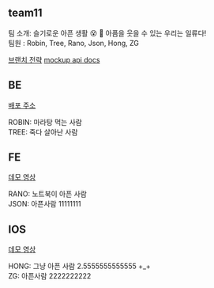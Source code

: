 ## team11

팀 소개: 슬기로운 아픈 생활 😵 🤒 아픔을 웃을 수 있는 우리는 일류다!  
팀원 : Robin, Tree, Rano, Json, Hong, ZG

[브랜치 전략](https://github.com/malaheaven/issue-tracker/wiki/%EB%B8%8C%EB%9E%9C%EC%B9%98-%EC%A0%84%EB%9E%B5)
[mockup api docs](https://documenter.getpostman.com/view/8052286/TzY7cDPK)

## BE
[배포 주소](http://ec2-52-79-56-138.ap-northeast-2.compute.amazonaws.com)

ROBIN: 마라탕 먹는 사람  
TREE: 죽다 살아난 사람

## FE
[데모 영상](https://github.com/malaheaven/issue-tracker/tree/dev-FE)

RANO: 노트북이 아픈 사람   
JSON: 아픈사람 11111111


## IOS
[데모 영상](https://github.com/malaheaven/issue-tracker/tree/dev-iOS)

HONG: 그냥 아픈 사람 2.5555555555555 +_+   
ZG: 아픈사람 2222222222
